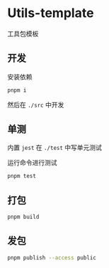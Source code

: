 # Utils-template

工具包模板

## 开发

安装依赖

```bash
pnpm i
```

然后在 `./src` 中开发

## 单测

内置 `jest` 在 `./test` 中写单元测试

运行命令进行测试
```bash
pnpm test
```

## 打包

```bash
pnpm build
```

## 发包

```bash
pnpm publish --access public
```
